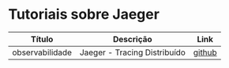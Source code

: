 # Tutoriais sobre Jaeger

Título | Descrição | Link
:----------: | :----------: | :----------:
observabilidade | Jaeger - Tracing Distribuído | [github](https://github.com/liliannss/observabilidade#jaeger)
